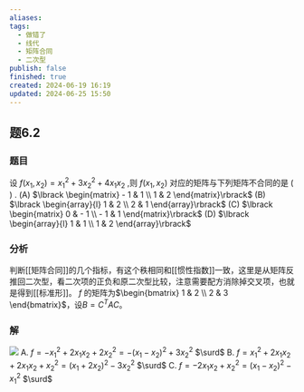 ```yaml
---
aliases: 
tags:
  - 做错了
  - 线代
  - 矩阵合同
  - 二次型
publish: false
finished: true
created: 2024-06-19 16:19
updated: 2024-06-25 15:50
---
```

## 题6.2
### 题目
设 $f( {{x}_{1},{x}_{2}})  = {x}_{1}^{2} + 3{x}_{2}^{2} + 4{x}_{1}{x}_{2}$ ,则 $f( {{x}_{1},{x}_{2}})$ 对应的矩阵与下列矩阵不合同的是 ( ) .
(A) $\lbrack  \begin{matrix}  - 1 & 1 \\  1 & 2 \end{matrix}\rbrack$ 
(B) $\lbrack  \begin{array}{l} 1 & 2 \\  2 & 1 \end{array}\rbrack$ 
(C) $\lbrack  \begin{matrix} 0 &  - 1 \\   - 1 & 1 \end{matrix}\rbrack$ 
(D) $\lbrack  \begin{array}{l} 1 & 1 \\  1 & 2 \end{array}\rbrack$
### 分析 
判断[[矩阵合同]]的几个指标，有这个秩相同和[[惯性指数]]一致，这里是从矩阵反推回二次型，看二次项的正负和原二次型比较，注意需要配方消除掉交叉项，也就是得到[[标准形]]。
$f$ 的矩阵为$\begin{bmatrix} 1 & 2 \\ 2 & 3 \end{bmatrix}$，设$B=C^TA C$。
### 解 
![](https://img.hwenyi.tech/202406241739973.webp)
A.  $f = -{x}_{1}^{2} + 2{x}_{1}{x}_{2} + 2{x}_{2}^{2} = -({x}_{1} - {x}_{2})^{2} + 3{x}_{2}^{2}$ $\surd$
B.  $f = {x}_{1}^{2} + 2{x}_{1}{x}_{2} + 2{x}_{1}{x}_{2} + {x}_{2}^{2} = ({x}_{1} + 2{x}_{2})^{2} - 3{x}_{2}^{2}$ $\surd$
C.  $f = -2{x}_{1}{x}_{2} + {x}_{2}^{2} = ({x}_{1} - {x}_{2})^{2} - {x}_{1}^{2}$ $\surd$ 

